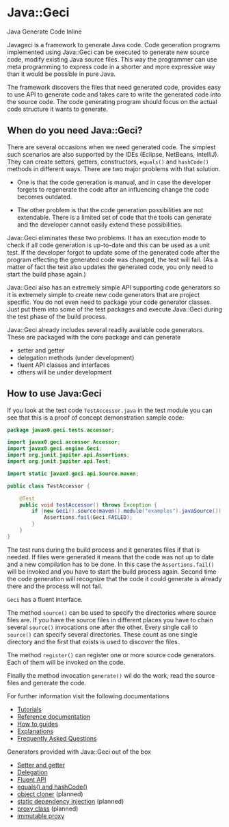 # Java::Geci

Java Generate Code Inline

Javageci is a framework to generate Java code. Code generation programs implemented using Java::Geci can be executed
to generate new source code, modify existing Java source files. This way the programmer can use meta programming to
express code in a shorter and more expressive way than it would be possible in pure Java.

The framework discovers the files that need generated code, provides easy to use API to generate code and
takes care to write the generated code into the source code. The code generating program should focus on the
actual code structure it wants to generate.

## When do you need Java::Geci?

There are several occasions when we need generated code. The simplest such scenarios are also supported by the
IDEs (Eclipse, NetBeans, IntelliJ). They can create setters, getters, constructors, `equals()` and `hashCode()`
methods in different ways. There are two major problems with that solution.

* One is that the code generation is manual, and in case the developer forgets to regenerate the code after an
  influencing change the code becomes outdated.

* The other problem is that the code generation possibilities are not extendable. There is a limited set
  of code that the tools can generate and the developer cannot easily extend these possibilities.

Java::Geci eliminates these two problems. It has an execution mode to check if all code generation is up-to-date and
this can be used as a unit test. If the developer forgot to update some of the generated code after the program
effecting the generated code was changed, the test will fail. 
(As a matter of fact the test also updates the generated code, you only need to start the build phase again.)

Java::Geci also has an extremely simple API supporting code generators so it is extremely simple to create new
code generators that are project specific. You do not even need to package your code generator classes. Just put
them into some of the test packages and execute Java::Geci during the test phase of the build process.

Java::Geci already includes several readily available code generators. These are packaged with the core package
and can generate

* setter and getter
* delegation methods (under development)
* fluent API classes and interfaces
* others will be under development

## How to use Java:Geci

If you look at the test code `TestAccessor.java` in the test module you can see that this is a proof of concept
demonstration sample code:

<!-- USE SNIPPET */TestAccessor -->
```java
package javax0.geci.tests.accessor;

import javax0.geci.accessor.Accessor;
import javax0.geci.engine.Geci;
import org.junit.jupiter.api.Assertions;
import org.junit.jupiter.api.Test;

import static javax0.geci.api.Source.maven;

public class TestAccessor {

    @Test
    public void testAccessor() throws Exception {
        if (new Geci().source(maven().module("examples").javaSource()).register(new Accessor()).generate()) {
            Assertions.fail(Geci.FAILED);
        }
    }
}
```

The test runs during the build process and it generates files if that is needed. If files were generated it means that
the code was not up to date and a new compilation has to be done. In this case the `Assertions.fail()` will be invoked
and you have to start the build process again. Second time the code generation will recognize that the code it could
generate is already there and the process will not fail.

`Geci` has a fluent interface.

The method `source()` can be used to specify the directories where source files are. If you have the source files
in different places you have to chain several `source()` invocations one after the other. Every single call to
`source()` can specify several directories. These count as one single directory and the first that exists is used
to discover the files.

The method `register()` can register one or more source code generators. Each of them will be invoked on the code.
 
Finally the method invocation `generate()` wil do the work, read the source files and generate the code.

For further information visit the following documentations

* [Tutorials](TUTORIAL.md)
* [Reference documentation](REFERENCE.md)
* [How to guides](HOWTO.md)
* [Explanations](EXPLANATION.md)
* [Frequently Asked Questions](FAQ.md)

Generators provided with Java::Geci out of the box

* [Setter and getter](ACCESSOR.md)
* [Delegation](DELEGATOR.md)
* [Fluent API](FLUENT.md)
* [equals() and hashCode()](EQUALS.md)
* [object cloner](CLONER.md) (planned)
* [static dependency injection](INJECT.md) (planned)
* [proxy class](PROXY.md) (planned)
* [immutable proxy](IMMUTATOR.md)
